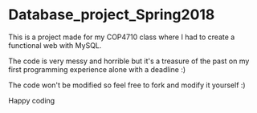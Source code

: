 # Database_project_Spring2018
This is a project made for my COP4710 class where I had to create a functional web with MySQL.

The code is very messy and horrible but it's a treasure of the past on my first programming experience alone with a deadline :)

The code won't be modified so feel free to fork and modify it yourself :) 

Happy coding
